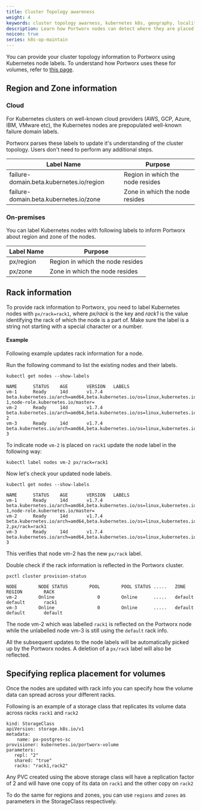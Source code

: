 ```yaml
---
title: Cluster Topology awareness
weight: 4
keywords: cluster topology awarness, kubernetes k8s, geography, locality, rack, zone, region
description: Learn how Portworx nodes can detect where they are placed in the Kubernetes cluster to influence replicas and performance.
noicon: true
series: k8s-op-maintain
---
```


You can provide your cluster topology information to Portworx using Kubernetes node labels. To understand how Portworx uses these for volumes, refer to [this page](/concepts/update-geography-info/).

## Region and Zone information

### Cloud

For Kubernetes clusters on well-known cloud providers (AWS, GCP, Azure, IBM, VMware etc), the Kubernetes nodes are prepopulated well-known failure domain labels.

Portworx parses these labels to update it's understanding of the cluster topology. Users don't need to perform any additional steps.

|**Label Name** |**Purpose**|
|-------------------------|------------|
|     failure-domain.beta.kubernetes.io/region | Region in which the node resides|
|     failure-domain.beta.kubernetes.io/zone | Zone in which the node resides|

### On-premises

You can label Kubernetes nodes with following labels to inform Portworx about region and zone of the nodes.

|**Label Name** |**Purpose**|
|-------------------------|------------|
|     px/region | Region in which the node resides|
|     px/zone | Zone in which the node resides|

## Rack information

To provide rack information to Portworx, you need to label Kubernetes nodes with `px/rack=rack1`, where *px/rack* is the key and *rack1* is the value identifying the rack of which the node is a part of. Make sure the label is a string not starting with a special character or a number.

#### Example

Following example updates rack information for a node.

Run the following command to list the existing nodes and their labels.

```text
kubectl get nodes --show-labels
```

```output
NAME      STATUS    AGE       VERSION   LABELS
vm-1      Ready     14d       v1.7.4    beta.kubernetes.io/arch=amd64,beta.kubernetes.io/os=linux,kubernetes.io/hostname=vm-1,node-role.kubernetes.io/master=
vm-2      Ready     14d       v1.7.4    beta.kubernetes.io/arch=amd64,beta.kubernetes.io/os=linux,kubernetes.io/hostname=vm-2
vm-3      Ready     14d       v1.7.4    beta.kubernetes.io/arch=amd64,beta.kubernetes.io/os=linux,kubernetes.io/hostname=vm-3
```

To indicate node `vm-2` is placed on `rack1` update the node label in the following way:

```text
kubectl label nodes vm-2 px/rack=rack1
```

Now let's check your updated node labels.

```text
kubectl get nodes --show-labels
```

```output
NAME      STATUS    AGE       VERSION   LABELS
vm-1      Ready     14d       v1.7.4    beta.kubernetes.io/arch=amd64,beta.kubernetes.io/os=linux,kubernetes.io/hostname=vm-1,node-role.kubernetes.io/master=
vm-2      Ready     14d       v1.7.4    beta.kubernetes.io/arch=amd64,beta.kubernetes.io/os=linux,kubernetes.io/hostname=vm-2,px/rack=rack1
vm-3      Ready     14d       v1.7.4    beta.kubernetes.io/arch=amd64,beta.kubernetes.io/os=linux,kubernetes.io/hostname=vm-3
```

This verifies that node vm-2 has the new `px/rack` label.

Double check if the rack information is reflected in the Portworx cluster.

```text
pxctl cluster provision-status
```

```output
NODE        NODE STATUS        POOL        POOL STATUS .....   ZONE           REGION        RACK
vm-2        Online                0        Online      .....   default        default       rack1
vm-3        Online                0        Online      .....   default        default       default
```

The node vm-2 which was labelled `rack1` is reflected on the Portworx node while the unlabelled node vm-3 is still using the `default` rack info.

All the subsequent updates to the node labels will be automatically picked up by the Portworx nodes. A deletion of a `px/rack` label will also be reflected.

## Specifying replica placement for volumes

Once the nodes are updated with rack info you can specify how the volume data can spread across your different racks.

Following is an example of a storage class that replicates its volume data across racks `rack1` and `rack2`

```text
kind: StorageClass
apiVersion: storage.k8s.io/v1
metadata:
    name: px-postgres-sc
provisioner: kubernetes.io/portworx-volume
parameters:
   repl: "2"
   shared: "true"
   racks: "rack1,rack2"
```

Any PVC created using the above storage class will have a replication factor of 2 and will have one copy of its data on `rack1` and the other copy on `rack2`

To do the same for regions and zones, you can use `regions` and `zones` as parameters in the StorageClass respectively.
